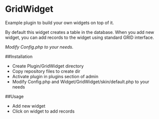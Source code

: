 GridWidget
==========

Example plugin to build your own widgets on top of it.

By default this widget creates a table in the database. When you add new widget, you can add records to the widget using standard GRID interface.

*Modify Config.php to your needs.*

##Installation
- Create Plugin/GridWidget directory
- Copy repository files to create dir
- Activate plugin in plugins section of admin
- Modify Config.php and Widget/GridWidget/skin/default.php to your needs

##Usage
- Add new widget
- Click on widget to add records

